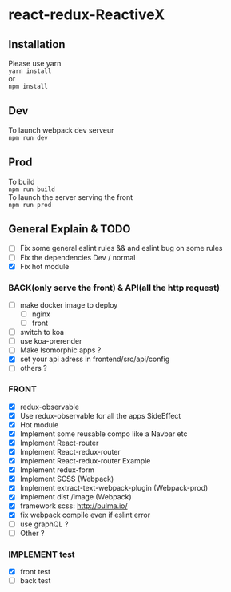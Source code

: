 # react-redux-ReactiveX
## Installation
Please use yarn   
`yarn install`   
or   
`npm install`   
## Dev   
To launch webpack dev serveur   
`npm run dev`   
## Prod
To build   
`npm run build`   
To launch the server serving the front   
`npm run prod`   
## General Explain & TODO
- [ ] Fix some general eslint rules  && and eslint bug on some rules
- [ ] Fix the dependencies Dev / normal
- [x] Fix hot module
### BACK(only serve the front) & API(all the http request)   
- [ ] make docker image to deploy
  - [ ] nginx
  - [ ] front
- [ ] switch to koa
- [ ] use koa-prerender
- [ ] Make Isomorphic apps ?
- [x] set your api adress in frontend/src/api/config
- [ ] others ?
### FRONT
- [x] redux-observable
- [x] Use redux-observable for all the apps SideEffect
- [x] Hot module
- [x] Implement some reusable compo like a Navbar etc
- [x] Implement React-router
- [x] Implement React-redux-router
- [x] Implement React-redux-router Example
- [x] Implement redux-form
- [x] Implement SCSS (Webpack)
- [x] Implement extract-text-webpack-plugin (Webpack-prod)
- [x] Implement dist /image (Webpack)
- [x] framework scss: http://bulma.io/
- [x] fix webpack compile even if eslint error
- [ ] use graphQL ?
- [ ] Other ?
### IMPLEMENT test
- [x] front test
- [ ] back test
